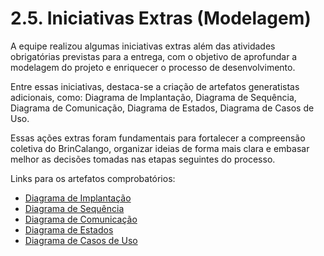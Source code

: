 # 2.5. Iniciativas Extras (Modelagem)

A equipe realizou algumas iniciativas extras além das atividades obrigatórias previstas para a entrega, com o objetivo de aprofundar a modelagem do projeto e enriquecer o processo de desenvolvimento.

Entre essas iniciativas, destaca-se a criação de artefatos generatistas adicionais, como: Diagrama de Implantação, Diagrama de Sequência, Diagrama de Comunicação, Diagrama de Estados, Diagrama de Casos de Uso.

Essas ações extras foram fundamentais para fortalecer a compreensão coletiva do BrinCalango, organizar ideias de forma mais clara e embasar melhor as decisões tomadas nas etapas seguintes do processo.

Links para os artefatos comprobatórios: 
- [Diagrama de Implantação](https://unbarqdsw2025-1-turma02.github.io/2025.1-T02-_G1_JogoEducacional_Entrega_02/#/Modelagem/2.1.ModelagemEstatica?id=diagrama-de-implantação)
- [Diagrama de Sequência](https://unbarqdsw2025-1-turma02.github.io/2025.1-T02-_G1_JogoEducacional_Entrega_02/#/Modelagem/2.2.ModelagemDinamica?id=diagrama-de-sequência)
- [Diagrama de Comunicação](https://unbarqdsw2025-1-turma02.github.io/2025.1-T02-_G1_JogoEducacional_Entrega_02/#/Modelagem/2.2.ModelagemDinamica?id=diagrama-de-comunicação)
- [Diagrama de Estados](https://unbarqdsw2025-1-turma02.github.io/2025.1-T02-_G1_JogoEducacional_Entrega_02/#/Modelagem/2.2.ModelagemDinamica?id=diagrama-de-estados)
- [Diagrama de Casos de Uso](https://unbarqdsw2025-1-turma02.github.io/2025.1-T02-_G1_JogoEducacional_Entrega_02/#/Modelagem/2.3.ModelagemOrganizacionalCasosDeUso?id=diagrama-de-casos-de-uso)